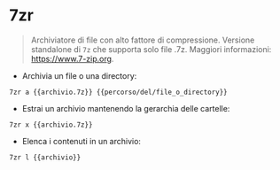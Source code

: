 # 7zr

> Archiviatore di file con alto fattore di compressione.
> Versione standalone di `7z` che supporta solo file .7z.
> Maggiori informazioni: <https://www.7-zip.org>.

- Archivia un file o una directory:

`7zr a {{archivio.7z}} {{percorso/del/file_o_directory}}`

- Estrai un archivio mantenendo la gerarchia delle cartelle:

`7zr x {{archivio.7z}}`

- Elenca i contenuti in un archivio:

`7zr l {{archivio}}`
